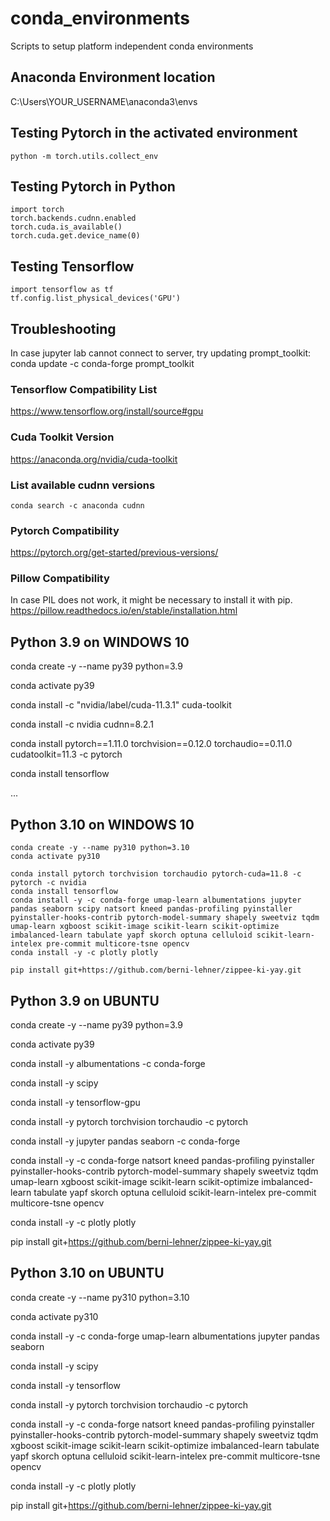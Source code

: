 # conda_environments
Scripts to setup platform independent conda environments

## Anaconda Environment location
C:\Users\YOUR_USERNAME\anaconda3\envs

## Testing Pytorch in the activated environment
    python -m torch.utils.collect_env  

## Testing Pytorch in Python
    import torch
    torch.backends.cudnn.enabled
    torch.cuda.is_available()
    torch.cuda.get.device_name(0)

## Testing Tensorflow
    import tensorflow as tf
    tf.config.list_physical_devices('GPU')

## Troubleshooting
In case jupyter lab cannot connect to server, try updating prompt_toolkit:  
    conda update -c conda-forge prompt_toolkit

### Tensorflow Compatibility List
https://www.tensorflow.org/install/source#gpu

### Cuda Toolkit Version
https://anaconda.org/nvidia/cuda-toolkit

### List available cudnn versions
    conda search -c anaconda cudnn

### Pytorch Compatibility
https://pytorch.org/get-started/previous-versions/


### Pillow Compatibility
In case PIL does not work, it might be necessary to install it with pip.  
https://pillow.readthedocs.io/en/stable/installation.html


## Python 3.9 on WINDOWS 10
  conda create -y --name py39 python=3.9
  
  conda activate py39
  
  conda install -c "nvidia/label/cuda-11.3.1" cuda-toolkit
  
  conda install -c nvidia cudnn=8.2.1
  
  conda install pytorch==1.11.0 torchvision==0.12.0 torchaudio==0.11.0 cudatoolkit=11.3 -c pytorch
  
  conda install tensorflow

...


## Python 3.10 on WINDOWS 10
    conda create -y --name py310 python=3.10
    conda activate py310
    
    conda install pytorch torchvision torchaudio pytorch-cuda=11.8 -c pytorch -c nvidia
    conda install tensorflow
    conda install -y -c conda-forge umap-learn albumentations jupyter pandas seaborn scipy natsort kneed pandas-profiling pyinstaller pyinstaller-hooks-contrib pytorch-model-summary shapely sweetviz tqdm umap-learn xgboost scikit-image scikit-learn scikit-optimize imbalanced-learn tabulate yapf skorch optuna celluloid scikit-learn-intelex pre-commit multicore-tsne opencv
    conda install -y -c plotly plotly

    pip install git+https://github.com/berni-lehner/zippee-ki-yay.git

    



## Python 3.9 on UBUNTU
conda create -y --name py39 python=3.9

conda activate py39

conda install -y albumentations -c conda-forge

conda install -y scipy

conda install -y tensorflow-gpu

conda install -y pytorch torchvision torchaudio -c pytorch

conda install -y jupyter pandas seaborn -c conda-forge

conda install -y -c conda-forge natsort kneed pandas-profiling pyinstaller pyinstaller-hooks-contrib pytorch-model-summary shapely sweetviz tqdm umap-learn xgboost scikit-image scikit-learn scikit-optimize imbalanced-learn tabulate yapf skorch optuna celluloid scikit-learn-intelex pre-commit multicore-tsne opencv

conda install -y -c plotly plotly

pip install git+https://github.com/berni-lehner/zippee-ki-yay.git


## Python 3.10 on UBUNTU
conda create -y --name py310 python=3.10

conda activate py310

conda install -y -c conda-forge umap-learn albumentations jupyter pandas seaborn

conda install -y scipy

conda install -y tensorflow

conda install -y pytorch torchvision torchaudio -c pytorch


conda install -y -c conda-forge natsort kneed pandas-profiling pyinstaller pyinstaller-hooks-contrib pytorch-model-summary shapely sweetviz tqdm xgboost scikit-image scikit-learn scikit-optimize imbalanced-learn tabulate yapf skorch optuna celluloid scikit-learn-intelex pre-commit multicore-tsne opencv

conda install -y -c plotly plotly

pip install git+https://github.com/berni-lehner/zippee-ki-yay.git
